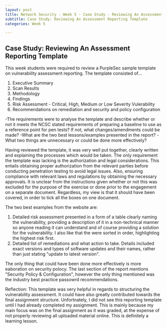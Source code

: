 ```yaml
---
layout: post
title: Network Security - Week 5 - Case Study - Reviewing An Assessment Reporting Template
subtitle: Case Study: Reviewing An Assessment Reporting Template
categories: Week 5

---
```



## Case Study: Reviewing An Assessment Reporting Template
This week students were required to review a PurpleSec sample template on vulnerability assessment reporting. The template consisted of...
1. Executive Summary
2. Scan Results
3. Methodology
4. Findings
5. Risk Assessment - Critical, High, Medium or Low Severity Vulerability
6. Recommendations on remediation and security and policy configuration

-The requirements were to analyse the template and describe whether or not it meets the NCSC stated requirements of preparing a baseline to use as a reference point for pen tests? If not, what changes/amendments could be made?
-What are the two best lessons/examples presented in the report?
-What two things are unnecessary or could be done more effectively?

Having reviewed the template, it was very well put together, clearly written and explaining the processes which would be taken. The only requirement the template was lacking is the authorization and legal considerations.
This entails obtaining proper authorization from the relevant parties before conducting penetration testing to avoid legal issues. Also, ensuring compliance with relevant laws and regulations by obtaining the necessary approvals.
It is unclear from the instructions given whether or not this was excluded for the purpose of the exercise or done prior to the engagement on a separate document. Regardless, my view is that it should have been covered, in order to tick all the boxes on one document.

The two best examples from the website are:
1. Detailed risk assessment presented in a form of a table clearly naming the vulnerability, providing a description of it in a non-technical manner so anyone reading it can understand and of course providing a solution for the vulnerability. I also like that the were sorted in order, highlighting the highest risk first.
2. Detailed list of remediations and what action to take. Details included exact versions and types of software updates and their names, rather than just stating "update to latest version".

 The only thing that could have been done more effectively is more eaboration on security polocy. The last section of the report mentions "Security Policy & Configuration", however the only thing mentioned was the industry best practice passowrd recommendations. 



 Reflection:
 This template was very helpful in regards to structuring the vulnerability assessment. It could have also greatly contributed towards the final assignment structure. Unfortnately, I did not see this reporting template until I had already completed my assignment. This is mainly because my main focus was on the final assignment as it was graded, at the expense of not properly reviewing all uploaded material online. This is definitely a learning lesson. 
